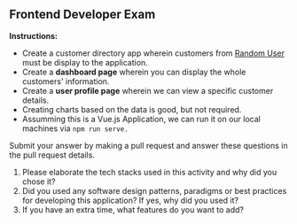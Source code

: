 ## Frontend Developer Exam

**Instructions:**

 - Create a customer directory app wherein customers from [Random User](https://randomuser.me/documentation) must be display to the application.
 - Create a **dashboard page** wherein you can display the whole customers' information.
 - Create a **user profile page** wherein we can view a specific customer details.
 - Creating charts based on the data is good, but not required. 
 - Assumming this is a Vue.js Application, we can run it on our local machines via `npm run serve.`


Submit your answer by making a pull request and answer these questions in the pull request details.

1.  Please elaborate the tech stacks used in this activity and why did you chose it?
2.  Did you used any software design patterns, paradigms or best practices for developing this application? If yes, why did you used it?
3.  If you have an extra time, what features do you want to add?
